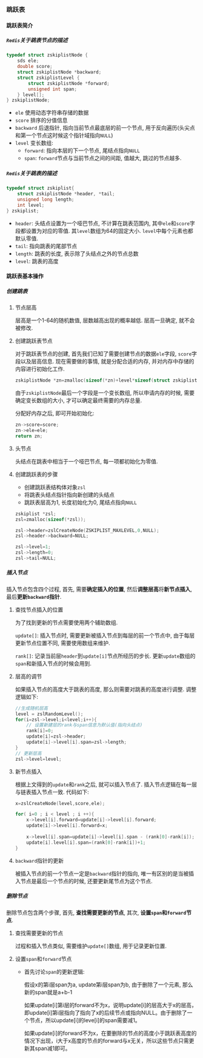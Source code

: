 ### 跳跃表

#### 跳跃表简介

##### `Redis`关于跳表节点的描述

```c++
typedef struct zskiplistNode {
    sds ele;
    double score;
    struct zskiplistNode *backward;
    struct zskiplistLevel {
        struct zskiplistNode *forward;
        unsigned int span;
    } level[];
} zskiplistNode;
```

+ `ele` 使用动态字符串存储的数据
+ `score` 排序的分值信息
+ `backward` 后退指针, 指向当前节点最底层的前一个节点, 用于反向遍历(头尖点和第一个节点这时候这个指针域指向`NULL`)
+ `level` 变长数组: 
  + `forward`: 指向本层的下一个节点, 尾结点指向`NULL`
  + `span`: `forward`节点与当前节点之间的间距, 值越大, 跳过的节点越多.

##### `Redis`关于跳表的描述

```c++
typedef struct zskiplist{
    struct zskiplistNode *header, *tail;
    unsigned long length;
    int level;
} zskiplist;
```

+ `header`: 头结点设置为一个哑巴节点, 不计算在跳表范围内, 其中`ele`和`score`字段都设置为对应的零值. 其`level`数组为64的固定大小. `level`中每个元素也都默认零值.
+ `tail`: 指向跳表的尾部节点
+ `length`: 跳表的长度, 表示除了头结点之外的节点总数
+ `level`: 跳表的高度



#### 跳跃表基本操作

##### 创建跳表

1. 节点层高

   层高是一个1-64的随机数值, 层数越高出现的概率越低. 层高一旦确定, 就不会被修改.

2. 创建跳跃表节点

   对于跳跃表节点的创建, 首先我们已知了需要创建节点的数据`ele`字段, `score`字段以及层高信息. 现在需要做的事情, 就是分配合适的内存, 并对内存中存储的内容进行初始化工作.

   ```c++
   zskiplistNode *zn=zmalloc(sizeof(*zn)+level*sizeof(struct zskiplistLevel));
   ```

   由于`zskiplistNode`最后一个字段是一个变长数组, 所以申请内存的时候, 需要确定变长数组的大小, 才可以确定最终需要的内存总量. 

   分配好内存之后, 即可开始初始化:

   ```c++
   zn->score=score;
   zn->ele=ele;
   return zn;
   ```

3. 头节点

   头结点在跳表中相当于一个哑巴节点, 每一项都初始化为零值.

4. 创建跳跃表的步骤

   + 创建跳跃表结构体对象`zsl`
   + 将跳表头结点指针指向新创建的头结点
   + 跳跃表层高为1, 长度初始化为0, 尾结点指向`NULL`

   ```c++
   zskiplist *zsl;
   zsl=zmalloc(sizeof(*zsl));
   
   zsl->header=zslCreateNode(ZSKIPLIST_MAXLEVEL,0,NULL);
   zsl->header->backward=NULL;
   
   zsl->level=1;
   zsl->length=0;
   zsl->tail=NULL;
   ```

##### 插入节点

插入节点包含四个过程, 首先, 需要**确定插入的位置**, 然后**调整层高**将**新节点插入**, 最后**更新`backward`指针**.

1. 查找节点插入的位置

   为了找到更新的节点需要使用两个辅助数组.

   `update[]`: 插入节点时, 需要更新被插入节点到每层的前一个节点中, 由于每层更新节点位置不同, 需要使用数组来维护.

   `rank[]`: 记录当前层`header`到`update[i]`节点所经历的步长. 更新`update`数组的`span`和新插入节点的时候会用到.

2. 层高的调节

   如果插入节点的高度大于跳表的高度, 那么则需要对跳表的高度进行调整. 调整逻辑如下:

   ```c++
   //生成随机层高
   level = zslRandomLevel();
   for(i=zsl->level;i<level;i++){
       // 设置新建层的rank与span信息为默认值(指向头结点)
       rank[i]=0;
       update[i]=zsl->header;
       update[i]->level[i].span=zsl->length;
   }
   // 更新层高
   zsl->level=level;
   ```

3. 新节点插入

   根据上文得到的`update`和`rank`之后, 就可以插入节点了. 插入节点逻辑在每一层与链表插入节点一致. 代码如下:

   ```c++
   x=zslCreateNode(level,score,ele);
   
   for( i=0 ; i < level ; i ++){
       x->level[i].forward=update[i]->level[i].forward;
       update[i]->level[i].forward=x;
       
       x->level[i].span=update[i]->level[i].span - (rank[0]-rank[i]);
       update[i].level[i].span=(rank[0]-rank[i])+1;
   }
   ```

4. `backward`指针的更新

   被插入节点的前一个节点一定是`backward`指针的指向, 唯一有区别的是当被插入节点是最后一个节点的时候, 还要更新尾节点为这个节点.

##### 删除节点

删除节点包含两个步骤, 首先, **查找需要更新的节点**, 其次, **设置`span`和`forward`节点**.

1. 查找需要更新的节点

   过程和插入节点类似, 需要维护`update[]`数组, 用于记录更新位置.

2. 设置`span`和`forward`节点

   + 首先讨论`span`的更新逻辑:

     假设x的第i层span为a, update第i层span为b, 由于删除了一个元素, 那么新的span就是a+b-1

     如果update[i]第i层的forward不为x，说明update[i]的层高大于x的层高，即update[i]第i层指向了指向了x的后续节点或指向NULL。由于删除了一个节点，所以update[i]的leve[i]的span需要减1。

     如果update[i]的forward不为x，在要删除的节点的高度小于跳跃表高度的情况下出现，i大于x高度的节点的forward与x无关，所以这些节点只需更新其span减1即可。